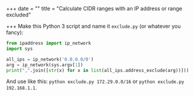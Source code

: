 +++
date = ""
title = "Calculate CIDR ranges with an IP address or range excluded"

+++
Make this Python 3 script and name it `exclude.py` (or whatever you fancy):

```python
from ipaddress import ip_network
import sys

all_ips = ip_network('0.0.0.0/0')
arg = ip_network(sys.argv[1])
print(",".join([str(x) for x in list(all_ips.address_exclude(arg))]))
```

And use like this: `python exclude.py 172.29.0.0/16` or `python exclude.py 192.168.1.1`.